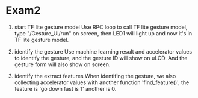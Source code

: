 # Exam2

1. start TF lite gesture model
Use RPC loop to call TF lite gesture model, type "/Gesture_UI/run" on screen, then LED1 will light up and now it's in TF lite gesture model.

2. identify the gesture
Use machine learning result and accelerator values to identify the gesture, and the gesture ID will show on uLCD. And the gesture form will also show on screen.

3. identify the extract features
When identifing the gesture, we also collecting accelerator values with another function 'find_feature()', the feature is 'go down fast is 1' another is 0.

